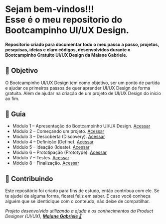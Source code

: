 
<h1> 
Sejam bem-vindos!!! <br>
Esse é o meu repositorio do Bootcampinho UI/UX Design.
</h1>

<h4> 
Repositorio criado para documentar todo o meu passo a passo, projetos, pesquisas, ideias e claro códigos, desenvolvidos durante o Bootcampinho Gratuito UI/UX Design da Maiane Gabriele. 
</h4>


<h2> 🎯 Objetivo </h2>
O Bootcampinho UI/UX Design tem como objetivo, ser um ponto de partida e ajudar os primeiros passos de quer aprender UI/UX Design de forma gratuita.
Além de ajudar na criação de um projeto de UI/UX Design do início ao fim.



<h2 dir="auto"> 🚦 Guia </h2>
<ul dir="auto">
<li> Módulo 1 – Apresentação do Bootcampinho UI/UX Design. <a href="https://"> Acessar </a></li>
<li> Módulo 2 – Começando um projeto. <a href="https://"> Acessar </a></li>
<li> Módulo 3 – Descoberta (Discovery). <a href="https://"> Acessar </a></li>
<li> Módulo 4 – Definição (Define). <a href="https://"> Acessar </a></li>
<li> Módulo 5 – Ideação (Ideate). <a href="https://"> Acessar </a></li>
<li> Módulo 6 – Prototipação (Prototype). <a href="https://"> Acessar </a></li>
<li> Módulo 7 – Testes. <a href="https://"> Acessar </a></li>
<li> Módulo 8 – Finalização. <a href="https://"> Acessar </a></li>

</ul>


<h2 dir="auto"> 🤝 Contribuindo </h2>
<p dir="auto">Este repositório foi criado para fins de estudo, então contribua com ele. Se te ajudei de alguma forma, ficarei feliz em
saber. E caso você conheça alguém que se identidique com o conteúdo, não deixe de compatilhar.</p>


<p dir="auto">
<em>
  Projeto desenvolvido utilizando a ajuda e os conhecimentos da Product Designer (UI/UX), 
  <a href="//maiane.com.br/sobre-mim/"> <strong>  Maiane Gabriele  💛 </strong></a>
</em>
</p>
